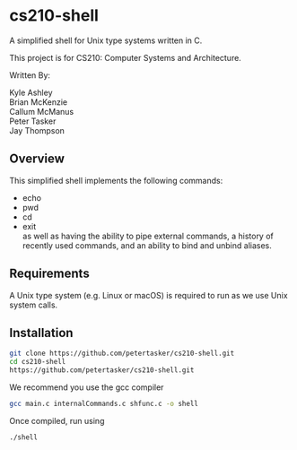 # cs210-shell

A simplified shell for Unix type systems written in C.  

This project is for CS210: Computer Systems and Architecture.  

Written By:  

Kyle Ashley  
Brian McKenzie  
Callum McManus  
Peter Tasker  
Jay Thompson  


## Overview

This simplified shell implements the following commands:
* echo
* pwd
* cd
* exit  
as well as having the ability to pipe external commands, a history of recently used commands, and an ability to bind and unbind aliases.

## Requirements

A Unix type system (e.g. Linux or macOS) is required to run as we use Unix system calls.

## Installation
```bash
git clone https://github.com/petertasker/cs210-shell.git
cd cs210-shell
https://github.com/petertasker/cs210-shell.git
```
We recommend you use the gcc compiler
```bash
gcc main.c internalCommands.c shfunc.c -o shell
```

Once compiled, run using
```bash
./shell
```



